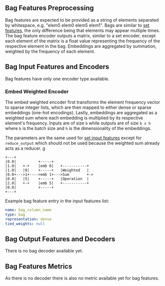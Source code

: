 ## Bag Features Preprocessing

Bag features are expected to be provided as a string of elements separated by whitespace, e.g. "elem5 elem0 elem5 elem1".
Bags are similar to [set features](../set_features), the only difference being that elements may appear multiple
times. The bag feature encoder outputs a matrix, similar to a set encoder, except each element of the matrix is a float
value representing the frequency of the respective element in the bag. Embeddings are aggregated by summation, weighted
by the frequency of each element.

## Bag Input Features and Encoders

Bag features have only one encoder type available.

### Embed Weighted Encoder

The embed weighted encoder first transforms the element frequency vector to sparse integer lists, which are then mapped
to either dense or sparse embeddings (one-hot encodings). Lastly, embeddings are aggregated as a weighted sum where each
embedding is multiplied by its respective element's frequency.
Inputs are of size `b` while outputs are of size `b x h` where `b` is the batch size and `h` is the dimensionality of
the embeddings.

The parameters are the same used for [set input features](../set_features#set-input-features-and-encoders) except for
`reduce_output` which should not be used because the weighted sum already acts as a reducer.
g

```
+---+
|0.0|          +-----+
|1.0|   +-+    |emb 0|   +-----------+
|1.0|   |0|    +-----+   |Weighted   |
|0.0+--->1+---->emb 1+--->Sum        +->
|0.0|   |5|    +-----+   |Operation  |
|2.0|   +-+    |emb 5|   +-----------+
|0.0|          +-----+
+---+
```

Example bag feature entry in the input features list:

```yaml
name: bag_column_name
type: bag
representation: dense
tied_weights: null
```

## Bag Output Features and Decoders

There is no bag decoder available yet.

## Bag Features Metrics

As there is no decoder there is also no metric available yet for bag features.

